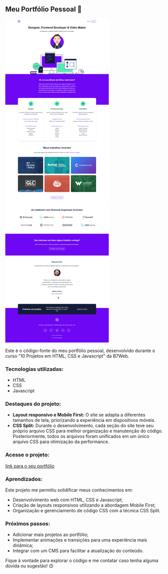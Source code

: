 <h2> Meu Portfólio Pessoal 🚀 </h2>

<p>
  <img src="assets/print/screencapture-127-0-0-1-5500-index-html-2024-05-23-18_31_21.png" alt="Print do projeto">
</p>

<p>Este é o código-fonte do meu portfólio pessoal, desenvolvido durante o curso "10 Projetos em HTML, CSS e Javascript" da B7Web. </p>

<h3>Tecnologias utilizadas:</h3>

<ul>
  <li>HTML</li>
  <li>CSS</li>
  <li>Javascript</li>
</ul>

<h3>Destaques do projeto:</h3>

<ul>
  <li><b>Layout responsivo e Mobile First:</b> O site se adapta a diferentes tamanhos de tela, priorizando a experiência em dispositivos móveis. </li>
  <li><b>CSS Split:</b> Durante o desenvolvimento, cada seção do site teve seu próprio arquivo CSS para melhor organização e manutenção do código. Posteriormente, todos os arquivos foram unificados em um único arquivo CSS para otimização da performance.</li>
</ul>

<h3> Acesse o projeto: </h3>
<a href="https://taoliveira.com.br/portofolio-pessoal-b7web"> link para o seu portfólio</a> 

<h3>Aprendizados:</h3>

<p>Este projeto me permitiu solidificar meus conhecimentos em:</p>

<ul>
  <li>Desenvolvimento web com HTML, CSS e Javascript;</li>
  <li>Criação de layouts responsivos utilizando a abordagem Mobile First;</li>
  <li>Organização e gerenciamento de código CSS com a técnica CSS Split.</li>
</ul>

<h3>Próximos passos:</h3>

<ul>
  <li>Adicionar mais projetos ao portfólio;</li>
  <li>Implementar animações e transições para uma experiência mais dinâmica;</li>
  <li>Integrar com um CMS para facilitar a atualização do conteúdo.</li>
</ul>

<p>Fique à vontade para explorar o código e me contatar caso tenha alguma dúvida ou sugestão! 😊</p>
